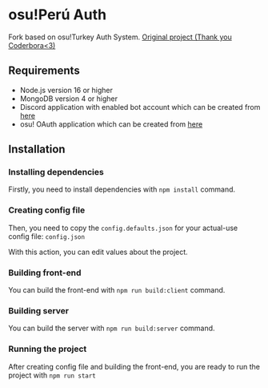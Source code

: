 # osu!Perú Auth

Fork based on osu!Turkey Auth System.
[Original project (Thank you Coderbora<3)](https://github.com/Coderbora/osuturkiye)

## Requirements

- Node.js version 16 or higher
- MongoDB version 4 or higher
- Discord application with enabled bot account which can be created from [here](https://discord.com/developers/applications)
- osu! OAuth application which can be created from [here](https://osu.ppy.sh/home/account/edit)

## Installation

### Installing dependencies
Firstly, you need to install dependencies with `npm install` command.

### Creating config file
Then, you need to copy the `config.defaults.json` for your actual-use config file: `config.json`

With this action, you can edit values about the project. 

### Building front-end
You can build the front-end with `npm run build:client` command.

### Building server
You can build the server with `npm run build:server` command.

### Running the project
After creating config file and building the front-end, you are ready to run the project with `npm run start`
